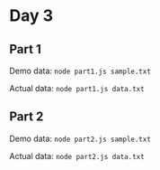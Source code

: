 # Day 3

## Part 1

Demo data: `node part1.js sample.txt`

Actual data: `node part1.js data.txt`

## Part 2

Demo data: `node part2.js sample.txt`

Actual data: `node part2.js data.txt`